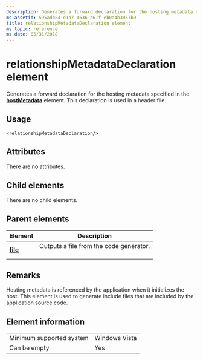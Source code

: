 ```yaml
---
description: Generates a forward declaration for the hosting metadata specified in the hostMetadata element.
ms.assetid: 595adb84-e1a7-4636-b61f-eb0a4b3057b9
title: relationshipMetadataDeclaration element
ms.topic: reference
ms.date: 05/31/2018
---
```


# relationshipMetadataDeclaration element

Generates a forward declaration for the hosting metadata specified in the [**hostMetadata**](hostmetadata.md) element. This declaration is used in a header file.

## Usage

``` syntax
<relationshipMetadataDeclaration/>
```

## Attributes

There are no attributes.

## Child elements

There are no child elements.

## Parent elements



| Element                         | Description                                                    |
|---------------------------------|----------------------------------------------------------------|
| [**file**](file.md)<br/> | Outputs a file from the code generator.<br/> <br/> |



## Remarks

Hosting metadata is referenced by the application when it initializes the host. This element is used to generate include files that are included by the application source code.

## Element information



|                                     |               |
|-------------------------------------|---------------|
| Minimum supported system<br/> | Windows Vista |
| Can be empty                        | Yes           |



 

 




